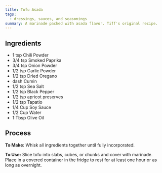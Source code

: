 ```yaml
---
title: Tofu Asada
tags:
  - dressings, sauces, and seasonings
summary: A marinade packed with asada flavor. Tiff's original recipe.
---
```


## Ingredients

- 1 tsp Chili Powder
- 3/4 tsp Smoked Paprika
- 3/4 tsp Onion Powder
- 1/2 tsp Garlic Powder
- 1/2 tsp Dried Oregano
- dash Cumin
- 1/2 tsp Sea Salt
- 1/2 tsp Black Pepper
- 1/2 tsp apricot preserves
- 1/2 tsp Tapatio
- 1/4 Cup Soy Sauce
- 1/2 Cup Water
- 1 Tbsp Olive Oil

## Process

**To Make:** Whisk all ingredients together until fully incorporated.

**To Use:** Slice tofu into slabs, cubes, or chunks and cover with marinade. Place in a covered container in the fridge to rest for at least one hour or as long as overnight.
